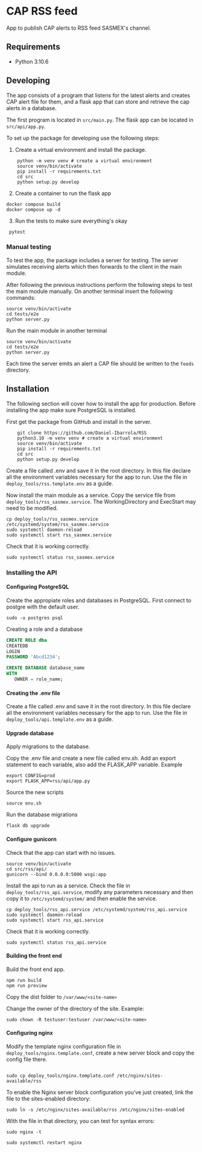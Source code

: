 # CAP RSS feed

App to publish CAP alerts to RSS feed SASMEX's channel.

## Requirements

- Python 3.10.6

## Developing

The app consists of a program that listens for the latest alerts
and creates CAP alert file for them, and a flask app that can store
and retrieve the cap alerts in a database.

The first program is located in `src/main.py`. The flask app can be located
in `src/api/app.py`. 

To set up the package for developing use the following steps:

1. Create a virtual environment and install the package.

```shell
    python -m venv venv # create a virtual environment
    source venv/bin/activate
    pip install -r requirements.txt
    cd src
    python setup.py develop
```

2. Create a container to run the flask app
```shell
docker compose build
docker compose up -d
```

3. Run the tests to make sure everything's okay

```shell
 pytest      
```

### Manual testing

To test the app, the package includes a server for testing. The server simulates 
receiving alerts which then forwards to the client in the main module.

After following the previous instructions perform the following steps to test the main 
module manually. On another terminal insert the following commands:

```shell
source venv/bin/activate
cd tests/e2e
python server.py
```

Run the main module in another terminal
```shell
source venv/bin/activate
cd tests/e2e
python server.py
```

Each time the server emits an alert a CAP file should be written to the `feeds`
directory.

## Installation

The following section will cover how to install the app for production. Before installing
the app make sure PostgreSQL is installed.

First get the package from GitHub and install in the server.

```shell
    git clone https://github.com/Daniel-Ibarrola/RSS
    python3.10 -m venv venv # create a virtual environment
    source venv/bin/activate
    pip install -r requirements.txt
    cd src
    python setup.py develop
```

Create a file called .env and save it in the root directory. In this
file declare all the environment variables necessary for the app to run.
Use the file in `deploy_tools/rss.template.env` as a guide.

Now install the main module as a service. Copy the service file 
from `deploy_tools/rss_sasmex.service`. The WorkingDirectory and ExecStart may
need to be modified.

```shell
cp deploy_tools/rss_sasmex.service /etc/systemd/system/rss_sasmex.service
sudo systemctl daemon-reload
sudo systemctl start rss_sasmex.service
```

Check that it is working correctly.

```shell
sudo systemctl status rss_sasmex.service
```

### Installing the API

#### Configuring PostgreSQL

Create the appropiate roles and databases in PostgreSQL. First connect
to postgre with the default user.

```shell
sudo -u postgres psql
```

Creating a role and a database

```sql
CREATE ROLE dba 
CREATEDB 
LOGIN 
PASSWORD 'Abcd1234';

CREATE DATABASE database_name
WITH
   OWNER = role_name;
```

#### Creating the .env file

Create a file called .env and save it in the root directory. In this
file declare all the environment variables necessary for the app to run.
Use the file in `deploy_tools/api.template.env` as a guide.


#### Upgrade database

Apply migrations to the database. 

Copy the .env file and create a new file called env.sh. Add an export statement
to each variable, also add the FLASK_APP variable. Example

```shell
export CONFIG=prod 
export FLASK_APP=rss/api/app.py
```

Source the new scripts
```shell
source env.sh
```

Run the database migrations
```shell
flask db upgrade
```

#### Configure gunicorn

Check that the app can start with no issues.

```shell
source venv/bin/activate
cd src/rss/api/
gunicorn --bind 0.0.0.0:5000 wsgi:app
```

Install the api to run as a service. Check the file in `deploy_tools/rss_api.service`, modify
any parameters necessary and then copy it to `/etc/systemd/system/` and then enable the service.


```shell
cp deploy_tools/rss_api.service /etc/systemd/system/rss_api.service
sudo systemctl daemon-reload
sudo systemctl start rss_api.service
```

Check that it is working correctly.

```shell
sudo systemctl status rss_api.service
```

#### Building the front end 

Build the front end app. 

```shell
npm run build
npm run preview
```

Copy the dist folder to `/var/www/<site-name>`

Change the owner of the directory of the site. Example:

```shell
sudo chown -R testuser:testuser /var/www/<site-name>
```


#### Configuring nginx

Modify the template nginx configuration file in `deploy_tools/nginx.template.conf`,
create a new server block and copy the config file there.

```shell

sudo cp deploy_tools/nginx.template.conf /etc/nginx/sites-available/rss
```

To enable the Nginx server block configuration you’ve just created, link the file to the sites-enabled directory:

```shell
sudo ln -s /etc/nginx/sites-available/rss /etc/nginx/sites-enabled
```

With the file in that directory, you can test for syntax errors:

```shell
sudo nginx -t
```

```shell
sudo systemctl restart nginx
```
